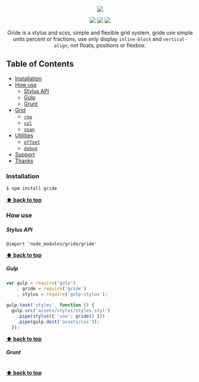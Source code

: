 
<p align="center">
  <img src="https://github.com/guuibayer/gride/blob/gh-pages/src/img/logo.png">
</p>

<p align="center">
  <a href="https://gitter.im/gride-grid/Lobby"><img src="https://img.shields.io/badge/gitter-join%20chat-1dce73.svg"></a>
  <a href="https://badge.fury.io/js/gride"><img src="https://badge.fury.io/js/gride.svg"></a> 
  <a href="https://github.com/guuibayer/gride/blob/master/LICENSE.md"><img src="https://img.shields.io/badge/licence-MIT-blue.svg"></a>
</p>

<p align="center">
  Gride is a stylus and scss, simple and flexible grid system, gride use simple units percent or fractions, use only display  <code>inline-block</code> and <code>vertical-align</code>, not floats, positions or flexbox.
</p>

## Table of Contents
- [Installation]()
- [How use]()
  - [Stylus API]()
  - [Gulp]()
  - [Grunt]()
- [Grid]()
  - [`row`]()
  - [`col`]()
  - [`span`]()
- [Utilities]()
  - [`offset`]()
  - [`debug`]()
- [Support]()
- [Thanks]()

### Installation

```bash
$ npm install gride
```

**[:arrow_up: back to top](#table-of-contents)**

### How use

##### Stylus API

```stylus
@import 'node_modules/gride/gride'
```

**[:arrow_up: back to top](#table-of-contents)**

##### Gulp

```javascript
var gulp = require('gulp')
    , gride = require('gride')
    , stylus = require('gulp-stylus');
    
gulp.task('styles', function () { 
  gulp.src('assets/stylus/styles.styl') 
    .pipe(stylus({ 'use': gride() })) 
    .pipe(gulp.dest('assets/css')); 
  });
```

**[:arrow_up: back to top](#table-of-contents)**

##### Grunt

```stylus

```

**[:arrow_up: back to top](#table-of-contents)**
